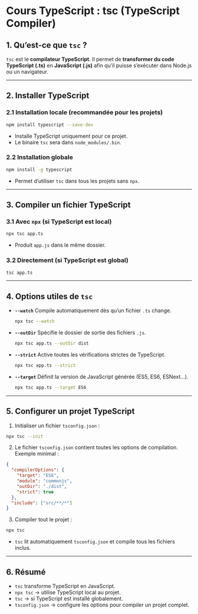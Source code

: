 # Cours TypeScript : tsc (TypeScript Compiler)

## 1. Qu’est-ce que `tsc` ?

`tsc` est le **compilateur TypeScript**.
Il permet de **transformer du code TypeScript (.ts)** en **JavaScript (.js)** afin qu’il puisse s’exécuter dans Node.js ou un navigateur.

---

## 2. Installer TypeScript

### 2.1 Installation locale (recommandée pour les projets)

```bash
npm install typescript --save-dev
```

* Installe TypeScript uniquement pour ce projet.
* Le binaire `tsc` sera dans `node_modules/.bin`.

### 2.2 Installation globale

```bash
npm install -g typescript
```

* Permet d’utiliser `tsc` dans tous les projets sans `npx`.

---

## 3. Compiler un fichier TypeScript

### 3.1 Avec `npx` (si TypeScript est local)

```bash
npx tsc app.ts
```

* Produit `app.js` dans le même dossier.

### 3.2 Directement (si TypeScript est global)

```bash
tsc app.ts
```

---

## 4. Options utiles de `tsc`

* **`--watch`**
  Compile automatiquement dès qu’un fichier `.ts` change.

  ```bash
  npx tsc --watch
  ```

* **`--outDir`**
  Spécifie le dossier de sortie des fichiers `.js`.

  ```bash
  npx tsc app.ts --outDir dist
  ```

* **`--strict`**
  Active toutes les vérifications strictes de TypeScript.

  ```bash
  npx tsc app.ts --strict
  ```

* **`--target`**
  Définit la version de JavaScript générée (ES5, ES6, ESNext…).

  ```bash
  npx tsc app.ts --target ES6
  ```

---

## 5. Configurer un projet TypeScript

1. Initialiser un fichier `tsconfig.json` :

```bash
npx tsc --init
```

2. Le fichier `tsconfig.json` contient toutes les options de compilation.
   Exemple minimal :

```json
{
  "compilerOptions": {
    "target": "ES6",
    "module": "commonjs",
    "outDir": "./dist",
    "strict": true
  },
  "include": ["src/**/*"]
}
```

3. Compiler tout le projet :

```bash
npx tsc
```

* `tsc` lit automatiquement `tsconfig.json` et compile tous les fichiers inclus.

---

## 6. Résumé

* `tsc` transforme TypeScript en JavaScript.
* `npx tsc` → utilise TypeScript local au projet.
* `tsc` → si TypeScript est installé globalement.
* `tsconfig.json` → configure les options pour compiler un projet complet.
